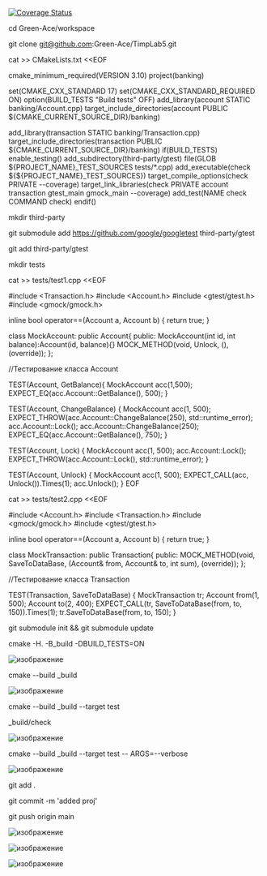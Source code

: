 [![Coverage Status](https://coveralls.io/repos/github/Green-Ace/TimpLab5/badge.svg?branch=main)](https://coveralls.io/github/Green-Ace/TimpLab5?branch=main)



cd Green-Ace/workspace

git clone git@github.com:Green-Ace/TimpLab5.git

cat >> CMakeLists.txt <<EOF

cmake_minimum_required(VERSION 3.10)
project(banking)

set(CMAKE_CXX_STANDARD 17)
set(CMAKE_CXX_STANDARD_REQUIRED ON)
option(BUILD_TESTS "Build tests" OFF)
add_library(account STATIC banking/Account.cpp)
target_include_directories(account
 PUBLIC ${CMAKE_CURRENT_SOURCE_DIR}/banking)

add_library(transaction STATIC banking/Transaction.cpp)
target_include_directories(transaction
 PUBLIC ${CMAKE_CURRENT_SOURCE_DIR}/banking)
if(BUILD_TESTS)
  enable_testing()
  add_subdirectory(third-party/gtest)
  file(GLOB ${PROJECT_NAME}_TEST_SOURCES tests/*.cpp)
  add_executable(check ${${PROJECT_NAME}_TEST_SOURCES})
  target_compile_options(check PRIVATE --coverage)
  target_link_libraries(check PRIVATE account transaction gtest_main gmock_main  --coverage)
  add_test(NAME check COMMAND check)
endif()







mkdir third-party

git submodule add https://github.com/google/googletest third-party/gtest

git add third-party/gtest

mkdir tests

cat >> tests/test1.cpp <<EOF

#include <Transaction.h>
#include <Account.h>
#include <gtest/gtest.h>
#include <gmock/gmock.h>

inline bool operator==(Account a, Account b) { return true; }

class MockAccount: public Account{
  public:
  MockAccount(int id, int balance):Account(id, balance){}
  MOCK_METHOD(void, Unlock, (), (override));
};

//Тестирование класса Account

TEST(Account, GetBalance){
  MockAccount acc(1,500);
  EXPECT_EQ(acc.Account::GetBalance(), 500);
}

TEST(Account, ChangeBalance) {
  MockAccount acc(1, 500);
  EXPECT_THROW(acc.Account::ChangeBalance(250), std::runtime_error);
  acc.Account::Lock();
  acc.Account::ChangeBalance(250);
  EXPECT_EQ(acc.Account::GetBalance(), 750);
}

TEST(Account, Lock) {
  MockAccount acc(1, 500);
  acc.Account::Lock();
  EXPECT_THROW(acc.Account::Lock(), std::runtime_error);
}

TEST(Account, Unlock) {
  MockAccount acc(1, 500);
  EXPECT_CALL(acc, Unlock()).Times(1);
  acc.Unlock();
}
EOF



cat >> tests/test2.cpp <<EOF


#include <Account.h>
#include <Transaction.h>
#include <gmock/gmock.h>
#include <gtest/gtest.h>

inline bool operator==(Account a, Account b) { return true; }

class MockTransaction: public Transaction{
  public:
  MOCK_METHOD(void, SaveToDataBase, (Account& from, Account& to, int sum), (override));
};

//Тестирование класса Transaction

TEST(Transaction, SaveToDataBase) {
  MockTransaction tr;
  Account from(1, 500);
  Account to(2, 400);
  EXPECT_CALL(tr, SaveToDataBase(from, to, 150)).Times(1);
  tr.SaveToDataBase(from, to, 150);
}






git submodule init && git submodule update

cmake -H. -B_build -DBUILD_TESTS=ON


![изображение](https://user-images.githubusercontent.com/112771063/227204923-b2d67148-08fa-467c-8674-7bb2a33da181.png)



cmake --build _build 



![изображение](https://user-images.githubusercontent.com/112771063/227209504-f02ab0ee-1b7f-462b-aae9-8cb1cf1f0189.png)


cmake --build _build --target test

_build/check







![изображение](https://user-images.githubusercontent.com/112771063/227214077-da91adca-cebf-422e-8dc2-e0feed38a151.png)






cmake --build _build --target test -- ARGS=--verbose





![изображение](https://user-images.githubusercontent.com/112771063/227224905-06983efb-8413-4a39-900a-1dd1d44c056a.png)




git add .

git commit -m 'added proj'

git push origin main 





![изображение](https://user-images.githubusercontent.com/112771063/227225142-4ed5e520-3cee-44c7-a096-7f1aa5a162cd.png)









![изображение](https://user-images.githubusercontent.com/112771063/227225245-4d54ed3c-6ca1-4383-a49b-0677ce6a1cb0.png)






![изображение](https://user-images.githubusercontent.com/112771063/227225437-b4d15afd-2f6d-47bd-8fcc-e9595d1107d7.png)



